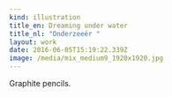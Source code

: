 ```yaml
---
kind: illustration
title_en: Dreaming under water
title_nl: "Onderzeeër "
layout: work
date: 2016-06-05T15:19:22.339Z
image: /media/mix_medium9_1920x1920.jpg
---
```

Graphite pencils.